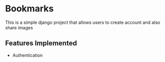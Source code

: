 # Bookmarks

This is a simple django project that allows users to create account and also share images

## Features Implemented

- Authentication
